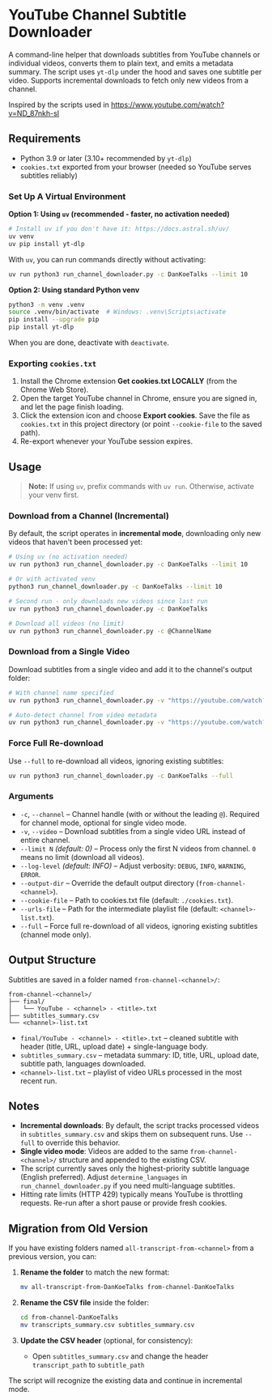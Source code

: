 # YouTube Channel Subtitle Downloader

A command-line helper that downloads subtitles from YouTube channels or individual videos, converts them to plain text, and emits a metadata summary. The script uses `yt-dlp` under the hood and saves one subtitle per video. Supports incremental downloads to fetch only new videos from a channel.

Inspired by the scripts used in https://www.youtube.com/watch?v=ND_87nkh-sI

## Requirements
- Python 3.9 or later (3.10+ recommended by `yt-dlp`)
- `cookies.txt` exported from your browser (needed so YouTube serves subtitles reliably)

### Set Up A Virtual Environment

**Option 1: Using `uv` (recommended - faster, no activation needed)**

```bash
# Install uv if you don't have it: https://docs.astral.sh/uv/
uv venv
uv pip install yt-dlp
```

With `uv`, you can run commands directly without activating:
```bash
uv run python3 run_channel_downloader.py -c DanKoeTalks --limit 10
```

**Option 2: Using standard Python venv**

```bash
python3 -m venv .venv
source .venv/bin/activate  # Windows: .venv\Scripts\activate
pip install --upgrade pip
pip install yt-dlp
```

When you are done, deactivate with `deactivate`.

### Exporting `cookies.txt`
1. Install the Chrome extension **Get cookies.txt LOCALLY** (from the Chrome Web Store).
2. Open the target YouTube channel in Chrome, ensure you are signed in, and let the page finish loading.
3. Click the extension icon and choose **Export cookies**. Save the file as `cookies.txt` in this project directory (or point `--cookie-file` to the saved path).
4. Re-export whenever your YouTube session expires.

## Usage

> **Note:** If using `uv`, prefix commands with `uv run`. Otherwise, activate your venv first.

### Download from a Channel (Incremental)

By default, the script operates in **incremental mode**, downloading only new videos that haven't been processed yet:

```bash
# Using uv (no activation needed)
uv run python3 run_channel_downloader.py -c DanKoeTalks --limit 10

# Or with activated venv
python3 run_channel_downloader.py -c DanKoeTalks --limit 10

# Second run - only downloads new videos since last run
uv run python3 run_channel_downloader.py -c DanKoeTalks

# Download all videos (no limit)
uv run python3 run_channel_downloader.py -c @ChannelName
```

### Download from a Single Video

Download subtitles from a single video and add it to the channel's output folder:

```bash
# With channel name specified
uv run python3 run_channel_downloader.py -v "https://youtube.com/watch?v=abc123" -c DanKoeTalks

# Auto-detect channel from video metadata
uv run python3 run_channel_downloader.py -v "https://youtube.com/watch?v=abc123"
```

### Force Full Re-download

Use `--full` to re-download all videos, ignoring existing subtitles:

```bash
uv run python3 run_channel_downloader.py -c DanKoeTalks --full
```

### Arguments
- `-c`, `--channel` – Channel handle (with or without the leading `@`). Required for channel mode, optional for single video mode.
- `-v`, `--video` – Download subtitles from a single video URL instead of entire channel.
- `--limit N` *(default: 0)* – Process only the first N videos from channel. `0` means no limit (download all videos).
- `--log-level` *(default: INFO)* – Adjust verbosity: `DEBUG`, `INFO`, `WARNING`, `ERROR`.
- `--output-dir` – Override the default output directory (`from-channel-<channel>`).
- `--cookie-file` – Path to cookies.txt file (default: `./cookies.txt`).
- `--urls-file` – Path for the intermediate playlist file (default: `<channel>-list.txt`).
- `--full` – Force full re-download of all videos, ignoring existing subtitles (channel mode only).

## Output Structure

Subtitles are saved in a folder named `from-channel-<channel>/`:

```
from-channel-<channel>/
├── final/
│   └── YouTube - <channel> - <title>.txt
├── subtitles_summary.csv
└── <channel>-list.txt
```

- `final/YouTube - <channel> - <title>.txt` – cleaned subtitle with header (title, URL, upload date) + single-language body.
- `subtitles_summary.csv` – metadata summary: ID, title, URL, upload date, subtitle path, languages downloaded.
- `<channel>-list.txt` – playlist of video URLs processed in the most recent run.

## Notes
- **Incremental downloads**: By default, the script tracks processed videos in `subtitles_summary.csv` and skips them on subsequent runs. Use `--full` to override this behavior.
- **Single video mode**: Videos are added to the same `from-channel-<channel>/` structure and appended to the existing CSV.
- The script currently saves only the highest-priority subtitle language (English preferred). Adjust `determine_languages` in `run_channel_downloader.py` if you need multi-language subtitles.
- Hitting rate limits (HTTP 429) typically means YouTube is throttling requests. Re-run after a short pause or provide fresh cookies.

## Migration from Old Version

If you have existing folders named `all-transcript-from-<channel>` from a previous version, you can:

1. **Rename the folder** to match the new format:
   ```bash
   mv all-transcript-from-DanKoeTalks from-channel-DanKoeTalks
   ```

2. **Rename the CSV file** inside the folder:
   ```bash
   cd from-channel-DanKoeTalks
   mv transcripts_summary.csv subtitles_summary.csv
   ```

3. **Update the CSV header** (optional, for consistency):
   - Open `subtitles_summary.csv` and change the header `transcript_path` to `subtitle_path`

The script will recognize the existing data and continue in incremental mode.
